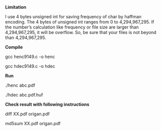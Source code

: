 
<b>Limitation</b></p>

I use 4 bytes unsigned int for saving frequency of char by haffman encoding.
The 4 bytes of unsigned int ranges from 0 to 4,294,967,295.
If the number’s calculation like frequency or file size are larger than 4,294,967,295, it will be overflow.
So, be sure that your files is not beyond than 4,294,967,295.
</p>
</p>
<b>Compile</b></p>
gcc henc9149.c -o henc </p>
gcc hdec9149.c -o hdec</p>
</p>
</p>
<b>Run</b></p>
./henc  abc.pdf</p>
./hdec  abc.pdf.huf</p>

<b>Check result with following instructions</b></p>
diff      XX.pdf origan.pdf </p>
md5sum    XX.pdf origan.pdf </p>
